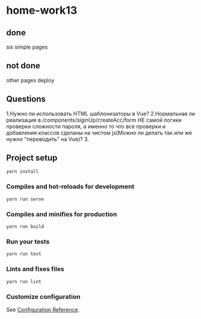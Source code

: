 # home-work13
## done
six simple pages
## not done
other pages
deploy
## Questions
1.Нужно ли использовать HTML шаблонизаторы в Vue?
2.Нормальная ли реализация в /components/siginUp/createAcc/form НЕ самой логики проверки сложности пароля, а именно то что все проверки и добавления классов сделаны на чистом js(Можно ли делать так или же нужно "переводить" на Vue)?
3.
## Project setup
```
yarn install
```

### Compiles and hot-reloads for development
```
yarn run serve
```

### Compiles and minifies for production
```
yarn run build
```

### Run your tests
```
yarn run test
```

### Lints and fixes files
```
yarn run lint
```

### Customize configuration
See [Configuration Reference](https://cli.vuejs.org/config/).
